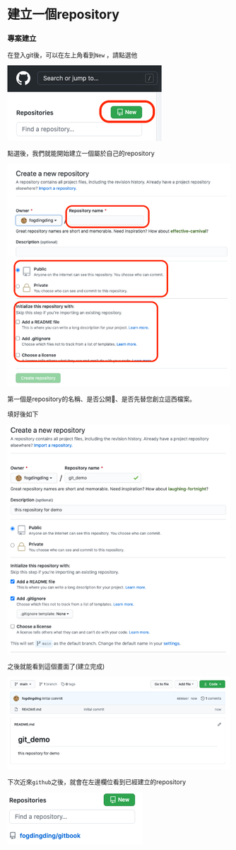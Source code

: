 # 建立一個repository

### 專案建立

在登入git後，可以在左上角看到`New` ，請點選他

![](../../.gitbook/assets/jie-tu-20201023-xia-wu-4.21.55.png)

點選後，我們就能開始建立一個屬於自己的repository

![](../../.gitbook/assets/jie-tu-20201023-xia-wu-4.22.16.png)

第一個是repository的名稱、是否公開、是否先替您創立這西檔案。

填好後如下

![](../../.gitbook/assets/jie-tu-20201023-xia-wu-4.24.04.png)

之後就能看到這個畫面了\(建立完成\)

![](../../.gitbook/assets/jie-tu-20201023-xia-wu-4.27.09.png)

下次近來`github`之後，就會在左邊欄位看到已經建立的repository

![](../../.gitbook/assets/jie-tu-20201023-xia-wu-4.26.59.png)



